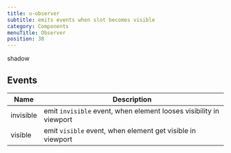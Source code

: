```yaml
---
title: u-observer
subtitle: emits events when slot becomes visible
category: Components
menuTitle: Observer
position: 38
---
```


<badge> shadow </badge>













## Events
|Name|Description|
|---|---|
|invisible|emit `invisible` event, when element looses visibility in viewport|
|visible|emit `visible` event, when element get visible in viewport|










